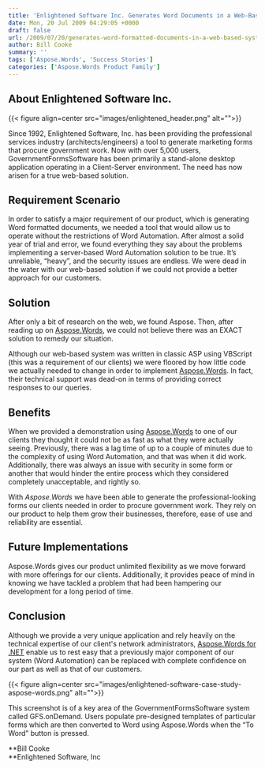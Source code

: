 ```yaml
---
title: 'Enlightened Software Inc. Generates Word Documents in a Web-Based System using Aspose.Words for .NET'
date: Mon, 20 Jul 2009 04:29:05 +0000
draft: false
url: /2009/07/20/generates-word-formatted-documents-in-a-web-based-system-using-apis/
author: Bill Cooke
summary: ''
tags: ['Aspose.Words', 'Success Stories']
categories: ['Aspose.Words Product Family']
---
```


## About Enlightened Software Inc.



{{< figure align=center src="images/enlightened_header.png" alt="">}}


Since 1992, Enlightened Software, Inc. has been providing the professional services industry (architects/engineers) a tool to generate marketing forms that procure government work. Now with over 5,000 users, GovernmentFormsSoftware has been primarily a stand-alone desktop application operating in a Client-Server environment. The need has now arisen for a true web-based solution.

## Requirement Scenario

In order to satisfy a major requirement of our product, which is generating Word formatted documents, we needed a tool that would allow us to operate without the restrictions of Word Automation. After almost a solid year of trial and error, we found everything they say about the problems implementing a server-based Word Automation solution to be true. It’s unreliable, “heavy”, and the security issues are endless. We were dead in the water with our web-based solution if we could not provide a better approach for our customers.

## Solution

After only a bit of research on the web, we found Aspose. Then, after reading up on [Aspose.Words][1], we could not believe there was an EXACT solution to remedy our situation.

Although our web-based system was written in classic ASP using VBScript (this was a requirement of our clients) we were floored by how little code we actually needed to change in order to implement [Aspose.Words][2]. In fact, their technical support was dead-on in terms of providing correct responses to our queries.

## Benefits

When we provided a demonstration using [Aspose.Words][3] to one of our clients they thought it could not be as fast as what they were actually seeing. Previously, there was a lag time of up to a couple of minutes due to the complexity of using Word Automation, and that was when it did work. Additionally, there was always an issue with security in some form or another that would hinder the entire process which they considered completely unacceptable, and rightly so.

With _Aspose.Words_ we have been able to generate the professional-looking forms our clients needed in order to procure government work. They rely on our product to help them grow their businesses, therefore, ease of use and reliability are essential.

## Future Implementations

Aspose.Words gives our product unlimited flexibility as we move forward with more offerings for our clients. Additionally, it provides peace of mind in knowing we have tackled a problem that had been hampering our development for a long period of time.

## Conclusion

Although we provide a very unique application and rely heavily on the technical expertise of our client's network administrators, [Aspose.Words for .NET][4] enable us to rest easy that a previously major component of our system (Word Automation) can be replaced with complete confidence on our part as well as that of our customers.



{{< figure align=center src="images/enlightened-software-case-study-aspose-words.png" alt="">}}


This screenshot is of a key area of the GovernmentFormsSoftware system called GFS.onDemand. Users populate pre-designed templates of particular forms which are then converted to Word using Aspose.Words when the “To Word” button is pressed.

**Bill Cooke  
**Enlightened Software, Inc




[1]: https://products.aspose.com/words
[2]: https://products.aspose.com/words
[3]: https://products.aspose.com/words/family
[4]: https://products.aspose.com/words/net




